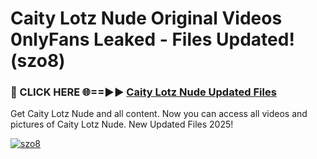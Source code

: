 # Caity Lotz Nude Original Videos 0nlyFans Leaked - Files Updated! (szo8)

<h3>🔴 CLICK HERE 🌐==►► <a href="https://tinyurl.com/yrmya6cz" rel="nofollow">Caity Lotz Nude Updated Files</a></h3>

Get Caity Lotz Nude and all content. Now you can access all videos and pictures of Caity Lotz Nude. New Updated Files 2025!

[![szo8](https://i.imgur.com/FMdXYCs.gif)](https://tinyurl.com/yrmya6cz)
